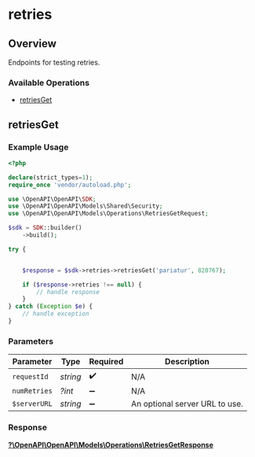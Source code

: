 # retries

## Overview

Endpoints for testing retries.

### Available Operations

* [retriesGet](#retriesget)

## retriesGet

### Example Usage

```php
<?php

declare(strict_types=1);
require_once 'vendor/autoload.php';

use \OpenAPI\OpenAPI\SDK;
use \OpenAPI\OpenAPI\Models\Shared\Security;
use \OpenAPI\OpenAPI\Models\Operations\RetriesGetRequest;

$sdk = SDK::builder()
    ->build();

try {


    $response = $sdk->retries->retriesGet('pariatur', 820767);

    if ($response->retries !== null) {
        // handle response
    }
} catch (Exception $e) {
    // handle exception
}
```

### Parameters

| Parameter                      | Type                           | Required                       | Description                    |
| ------------------------------ | ------------------------------ | ------------------------------ | ------------------------------ |
| `requestId`                    | *string*                       | :heavy_check_mark:             | N/A                            |
| `numRetries`                   | *?int*                         | :heavy_minus_sign:             | N/A                            |
| `$serverURL`                   | *string*                       | :heavy_minus_sign:             | An optional server URL to use. |


### Response

**[?\OpenAPI\OpenAPI\Models\Operations\RetriesGetResponse](../../models/operations/RetriesGetResponse.md)**

